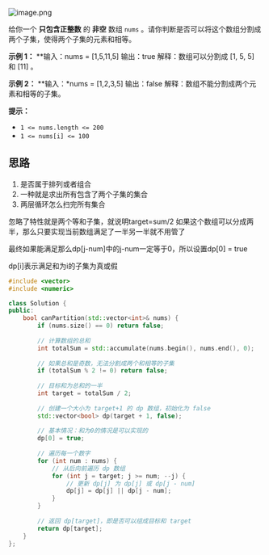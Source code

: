 ![image.png](https://obsidian-1311563466.cos.ap-guangzhou.myqcloud.com/baguwen/20241214134344.png)


给你一个 **只包含正整数** 的 **非空** 数组 `nums` 。请你判断是否可以将这个数组分割成两个子集，使得两个子集的元素和相等。

**示例 1：**
**输入：nums = [1,5,11,5]
输出：true
解释：数组可以分割成 [1, 5, 5] 和 [11] 。

**示例 2：**
**输入：*nums = [1,2,3,5]
输出：false
解释：数组不能分割成两个元素和相等的子集。

**提示：**
- `1 <= nums.length <= 200`
- `1 <= nums[i] <= 100`

## 思路

1. 是否属于排列或者组合
2. 一种就是求出所有包含了两个子集的集合
3. 两层循环怎么扫完所有集合

忽略了特性就是两个等和子集，就说明target=sum/2
如果这个数组可以分成两半，那么只要实现当前数组满足了一半另一半就不用管了

最终如果能满足那么dp[j-num]中的j-num一定等于0，所以设置dp[0] = true

dp[i]表示满足和为i的子集为真或假

```c++
#include <vector>
#include <numeric>

class Solution {
public:
    bool canPartition(std::vector<int>& nums) {
        if (nums.size() == 0) return false;
        
        // 计算数组的总和
        int totalSum = std::accumulate(nums.begin(), nums.end(), 0);
        
        // 如果总和是奇数，无法分割成两个和相等的子集
        if (totalSum % 2 != 0) return false;
        
        // 目标和为总和的一半
        int target = totalSum / 2;
        
        // 创建一个大小为 target+1 的 dp 数组，初始化为 false
        std::vector<bool> dp(target + 1, false);
        
        // 基本情况：和为0的情况是可以实现的
        dp[0] = true;
        
        // 遍历每一个数字
        for (int num : nums) {
            // 从后向前遍历 dp 数组
            for (int j = target; j >= num; --j) {
                // 更新 dp[j] 为 dp[j] 或 dp[j - num]
                dp[j] = dp[j] || dp[j - num];
            }
        }
        
        // 返回 dp[target]，即是否可以组成目标和 target
        return dp[target];
    }
};
```